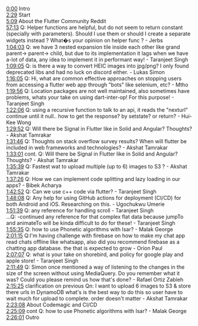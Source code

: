 [0:00](https://www.youtube.com/watch?v=S2DwhhAIeqA&t=0m00s) Intro  
[2:29](https://www.youtube.com/watch?v=S2DwhhAIeqA&t=2m29s) Start  
[5:09](https://www.youtube.com/watch?v=S2DwhhAIeqA&t=5m09s) About the Flutter Community Reddit  
[57:13](https://www.youtube.com/watch?v=S2DwhhAIeqA&t=57m13s) Q: Helper functions are helpful, but do not seem to return constant (specially with parameters). Should I use them or should I create a separate widgets instead ? What�s your opinion on helper func ? - Jerbs  
[1:04:03](https://www.youtube.com/watch?v=S2DwhhAIeqA&t=1h04m03s) Q: we have 3 nested expansion tile inside each other like grand parent-> parent-> child, but due to its implementation it lags when we have a-lot of data, any idea to implement it in performant way! - Taranjeet Singh  
[1:09:05](https://www.youtube.com/watch?v=S2DwhhAIeqA&t=1h09m05s) Q: is there a way to convert HEIC images into jpg/png? I only found deprecated libs and had no luck on discord either. - Lukas Simon  
[1:16:05](https://www.youtube.com/watch?v=S2DwhhAIeqA&t=1h16m05s) Q: Hi, what are common effective approaches on stopping users from accessing a flutter web app through "bots" like selenium, etc? - Mtho  
[1:19:56](https://www.youtube.com/watch?v=S2DwhhAIeqA&t=1h19m56s) Q: Location packages are not well maintained, also sometimes have problems, whats your take on using dart-inter-op! For this purpose! - Taranjeet Singh  
[1:22:06](https://www.youtube.com/watch?v=S2DwhhAIeqA&t=1h22m06s) Q: using a recursive function to talk to an api, it reads the "nexturl" continue until it null.. how to get the response? by setstate? or return? - Hui-Kee Wong  
[1:29:52](https://www.youtube.com/watch?v=S2DwhhAIeqA&t=1h29m52s) Q: Will there be Signal in Flutter like in Solid and Angular? Thoughts? - Akshat Tamrakar  
[1:31:46](https://www.youtube.com/watch?v=S2DwhhAIeqA&t=1h31m46s) Q: Thoughts on stack overflow survey results? When will flutter be included in web frameworks and technologies? - Akshat Tamrakar  
[1:33:01](https://www.youtube.com/watch?v=S2DwhhAIeqA&t=1h33m01s) cont. Q: Will there be Signal in Flutter like in Solid and Angular? Thoughts? - Akshat Tamrakar  
[1:35:39](https://www.youtube.com/watch?v=S2DwhhAIeqA&t=1h35m39s) Q: Fastest wat to upload multiple (up to 6) images to S3 ? - Akshat Tamrakar  
[1:37:26](https://www.youtube.com/watch?v=S2DwhhAIeqA&t=1h37m26s) Q: How we can implement code splitting and lazy loading in our apps? - Bibek Acharya  
[1:42:52](https://www.youtube.com/watch?v=S2DwhhAIeqA&t=1h42m52s) Q: Can we use c++ code via flutter? - Taranjeet Singh  
[1:48:08](https://www.youtube.com/watch?v=S2DwhhAIeqA&t=1h48m08s) Q: Any help for using GitHub actions for deployment (CI/CD) for both Android and iOS. Researching on this. - Ugochukwu Umerie  
[1:51:39](https://www.youtube.com/watch?v=S2DwhhAIeqA&t=1h51m39s) Q: any reference for handling scroll - Taranjeet Singh  
...Q: -continued any reference for that complex flat data because jumpTo and animateTo will be kinda difficult to do for these! - Taranjeet Singh  
[1:55:35](https://www.youtube.com/watch?v=S2DwhhAIeqA&t=1h55m35s) Q: how to use Phonetic algorithms with Isar? - Malak George  
[2:01:15](https://www.youtube.com/watch?v=S2DwhhAIeqA&t=2h01m15s) Q:I'm having challenge with firebase on how to make my chat app read chats offline like whatsapp, also did you recommend firebase as a chatting app database. the that is expected to grow - Orion Paul  
[2:07:07](https://www.youtube.com/watch?v=S2DwhhAIeqA&t=2h07m07s) Q: what is your take on shorebird, and policy for google play and apple store! - Taranjeet Singh  
[2:11:49](https://www.youtube.com/watch?v=S2DwhhAIeqA&t=2h11m49s) Q: Simon once mentioned a way of listening to the changes in the size of the screen without using MediaQuery. Do you remember what it was? Could you please remind us how that's done? - Rafael Ortiz Zableh  
[2:15:25](https://www.youtube.com/watch?v=S2DwhhAIeqA&t=2h15m25s) clarification on previous Qn: I want to upload 6 images to S3 & store there urls in DynamoDB what's is the best way to do this so user have to wait much for upload to complete. order doesn't matter - Akshat Tamrakar  
[2:23:08](https://www.youtube.com/watch?v=S2DwhhAIeqA&t=2h23m08s) About Codemagic and CI/CD  
[2:25:09](https://www.youtube.com/watch?v=S2DwhhAIeqA&t=2h25m09s) cont Q: how to use Phonetic algorithms with Isar? - Malak George  
[2:26:01](https://www.youtube.com/watch?v=S2DwhhAIeqA&t=2h26m01s) Outro  
